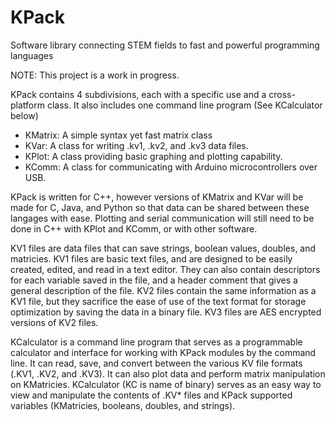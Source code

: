 # KPack
Software library connecting STEM fields to fast and powerful programming languages

NOTE: This project is a work in progress.

KPack contains 4 subdivisions, each with a specific use and a cross-platform class. It also includes one command line program (See KCalculator below)
  - KMatrix: A simple syntax yet fast matrix class
  - KVar: A class for writing .kv1, .kv2, and .kv3 data files.
  - KPlot: A class providing basic graphing and plotting capability.
  - KComm: A class for communicating with Arduino microcontrollers over USB.
  
KPack is written for C++, however versions of KMatrix and KVar will be made for C, Java, and Python so that data can be shared between these langages with ease. Plotting and serial communication will still need to be done in C++ with KPlot and KComm, or with other software.

KV1 files are data files that can save strings, boolean values, doubles, and matricies. KV1 files are basic text files, and are designed to be easily created, edited, and read in a text editor. They can also contain descriptors for each variable saved in the file, and a header comment that gives a general description of the file. KV2 files contain the same information as a KV1 file, but they sacrifice the ease of use of the text format for storage optimization by saving the data in a binary file. KV3 files are AES encrypted versions of KV2 files.

 KCalculator is a command line program that serves as a programmable calculator and interface for working with KPack modules by the command line. It can read, save, and convert between the various KV file formats (.KV1, .KV2, and .KV3). It can also plot data and perform matrix manipulation on KMatricies. KCalculator (KC is name of binary) serves as an easy way to view and manipulate the contents of .KV\* files and KPack supported variables (KMatricies, booleans, doubles, and strings).
